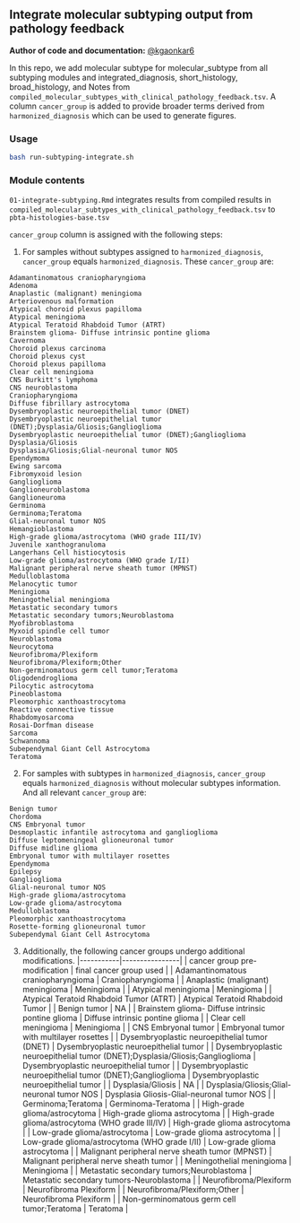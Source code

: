 ## Integrate molecular subtyping output from pathology feedback

**Author of code and documentation:** [@kgaonkar6](https://github.com/kgaonkar6)

In this repo, we add molecular subtype for molecular_subtype from all subtyping modules and integrated_diagnosis, short_histology, broad_histology, and Notes from `compiled_molecular_subtypes_with_clinical_pathology_feedback.tsv`. A column `cancer_group` is added to provide broader terms derived from `harmonized_diagnosis` which can be used to generate figures.

### Usage
```sh
bash run-subtyping-integrate.sh
```

### Module contents

`01-integrate-subtyping.Rmd` integrates results from compiled results in `compiled_molecular_subtypes_with_clinical_pathology_feedback.tsv` to `pbta-histologies-base.tsv`

`cancer_group` column is assigned with the following steps: 
1. For samples without subtypes assigned to `harmonized_diagnosis`, `cancer_group` equals `harmonized_diagnosis`. 
These `cancer_group` are:

```
Adamantinomatous craniopharyngioma
Adenoma
Anaplastic (malignant) meningioma
Arteriovenous malformation
Atypical choroid plexus papilloma
Atypical meningioma
Atypical Teratoid Rhabdoid Tumor (ATRT)
Brainstem glioma- Diffuse intrinsic pontine glioma
Cavernoma
Choroid plexus carcinoma
Choroid plexus cyst
Choroid plexus papilloma
Clear cell meningioma
CNS Burkitt's lymphoma
CNS neuroblastoma
Craniopharyngioma
Diffuse fibrillary astrocytoma
Dysembryoplastic neuroepithelial tumor (DNET)
Dysembryoplastic neuroepithelial tumor (DNET);Dysplasia/Gliosis;Ganglioglioma
Dysembryoplastic neuroepithelial tumor (DNET);Ganglioglioma
Dysplasia/Gliosis
Dysplasia/Gliosis;Glial-neuronal tumor NOS
Ependymoma
Ewing sarcoma
Fibromyxoid lesion
Ganglioglioma
Ganglioneuroblastoma
Ganglioneuroma
Germinoma
Germinoma;Teratoma
Glial-neuronal tumor NOS
Hemangioblastoma
High-grade glioma/astrocytoma (WHO grade III/IV)
Juvenile xanthogranuloma
Langerhans Cell histiocytosis
Low-grade glioma/astrocytoma (WHO grade I/II)
Malignant peripheral nerve sheath tumor (MPNST)
Medulloblastoma
Melanocytic tumor
Meningioma
Meningothelial meningioma
Metastatic secondary tumors
Metastatic secondary tumors;Neuroblastoma
Myofibroblastoma
Myxoid spindle cell tumor
Neuroblastoma
Neurocytoma
Neurofibroma/Plexiform
Neurofibroma/Plexiform;Other
Non-germinomatous germ cell tumor;Teratoma
Oligodendroglioma
Pilocytic astrocytoma
Pineoblastoma
Pleomorphic xanthoastrocytoma
Reactive connective tissue
Rhabdomyosarcoma
Rosai-Dorfman disease
Sarcoma
Schwannoma
Subependymal Giant Cell Astrocytoma
Teratoma
```
2. For samples with subtypes in `harmonized_diagnosis`, `cancer_group` equals `harmonized_diagnosis` without molecular subtypes information. And all relevant `cancer_group` are:
```
Benign tumor
Chordoma
CNS Embryonal tumor
Desmoplastic infantile astrocytoma and ganglioglioma
Diffuse leptomeningeal glioneuronal tumor
Diffuse midline glioma
Embryonal tumor with multilayer rosettes
Ependymoma
Epilepsy
Ganglioglioma
Glial-neuronal tumor NOS
High-grade glioma/astrocytoma
Low-grade glioma/astrocytoma
Medulloblastoma
Pleomorphic xanthoastrocytoma
Rosette-forming glioneuronal tumor
Subependymal Giant Cell Astrocytoma
```

3. Additionally, the following cancer groups undergo additional modifications. 
|-----------|----------------|
| cancer group pre-modification | final cancer group used | 
| Adamantinomatous craniopharyngioma | Craniopharyngioma |
| Anaplastic (malignant) meningioma | Meningioma |
| Atypical meningioma | Meningioma |
| Atypical Teratoid Rhabdoid Tumor (ATRT) | Atypical Teratoid Rhabdoid Tumor |
| Benign tumor | NA |
| Brainstem glioma- Diffuse intrinsic pontine glioma | Diffuse intrinsic pontine glioma |
| Clear cell meningioma | Meningioma |
| CNS Embryonal tumor | Embryonal tumor with multilayer rosettes |
| Dysembryoplastic neuroepithelial tumor (DNET) | Dysembryoplastic neuroepithelial tumor |
| Dysembryoplastic neuroepithelial tumor (DNET);Dysplasia/Gliosis;Ganglioglioma | Dysembryoplastic neuroepithelial tumor |
| Dysembryoplastic neuroepithelial tumor (DNET);Ganglioglioma | Dysembryoplastic neuroepithelial tumor |
| Dysplasia/Gliosis | NA |
| Dysplasia/Gliosis;Glial-neuronal tumor NOS | Dysplasia Gliosis-Glial-neuronal tumor NOS |
| Germinoma;Teratoma | Germinoma-Teratoma |
| High-grade glioma/astrocytoma | High-grade glioma astrocytoma |
| High-grade glioma/astrocytoma (WHO grade III/IV) | High-grade glioma astrocytoma |
| Low-grade glioma/astrocytoma | Low-grade glioma astrocytoma |
| Low-grade glioma/astrocytoma (WHO grade I/II) | Low-grade glioma astrocytoma |
| Malignant peripheral nerve sheath tumor (MPNST) | Malignant peripheral nerve sheath tumor |
| Meningothelial meningioma | Meningioma |
| Metastatic secondary tumors;Neuroblastoma | Metastatic secondary tumors-Neuroblastoma |
| Neurofibroma/Plexiform | Neurofibroma Plexiform |
| Neurofibroma/Plexiform;Other | Neurofibroma Plexiform |
| Non-germinomatous germ cell tumor;Teratoma | Teratoma | 


